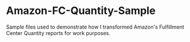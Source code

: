 # Amazon-FC-Quantity-Sample
Sample files used to demonstrate how I transformed Amazon's Fulfillment Center Quantity reports for work purposes.
